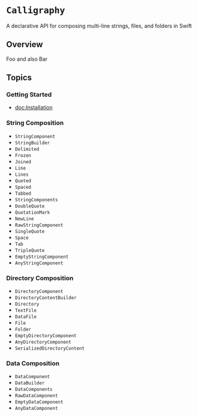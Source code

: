 # ``Calligraphy``

A declarative API for composing multi-line strings, files, and folders in Swift

## Overview

Foo and also Bar

## Topics

### Getting Started

- <doc:Installation>

### String Composition

- ``StringComponent``
- ``StringBuilder``
- ``Delimited``
- ``Frozen``
- ``Joined``
- ``Line``
- ``Lines``
- ``Quoted``
- ``Spaced``
- ``Tabbed``
- ``StringComponents``
- ``DoubleQuote``
- ``QuotationMark``
- ``NewLine``
- ``RawStringComponent``
- ``SingleQuote``
- ``Space``
- ``Tab``
- ``TripleQuote``
- ``EmptyStringComponent``
- ``AnyStringComponent``

### Directory Composition

- ``DirectoryComponent``
- ``DirectoryContentBuilder``
- ``Directory``
- ``TextFile``
- ``DataFile``
- ``File``
- ``Folder``
- ``EmptyDirectoryComponent``
- ``AnyDirectoryComponent``
- ``SerializedDirectoryContent``

### Data Composition

- ``DataComponent``
- ``DataBuilder``
- ``DataComponents``
- ``RawDataComponent``
- ``EmptyDataComponent``
- ``AnyDataComponent``
